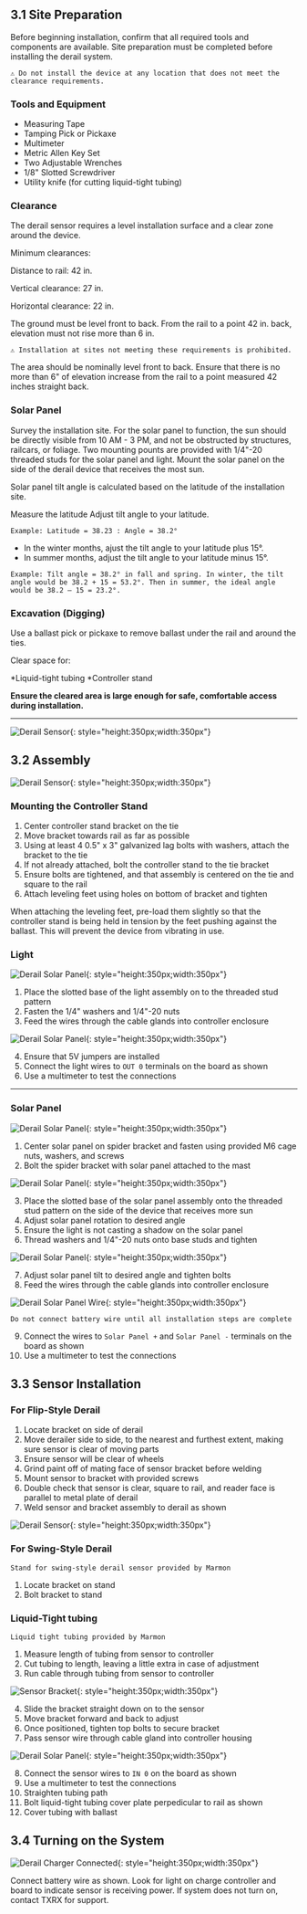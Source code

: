 ## 3.1 Site Preparation

Before beginning installation, confirm that all required tools and components are available. Site preparation must be completed before installing the derail system.

``⚠️ Do not install the device at any location that does not meet the clearance requirements.``

### Tools and Equipment

* Measuring Tape
* Tamping Pick or Pickaxe
* Multimeter
* Metric Allen Key Set
* Two Adjustable Wrenches
* 1/8" Slotted Screwdriver
* Utility knife (for cutting liquid-tight tubing)

### Clearance

The derail sensor requires a level installation surface and a clear zone around the device.

Minimum clearances:

Distance to rail: 42 in.

Vertical clearance: 27 in.

Horizontal clearance: 22 in.

The ground must be level front to back. From the rail to a point 42 in. back, elevation must not rise more than 6 in.

``⚠️ Installation at sites not meeting these requirements is prohibited.``

The area should be nominally level front to back. Ensure that there is no more than 6" of elevation increase from the rail to a point measured 42 inches straight back.

### Solar Panel

Survey the installation site. For the solar panel to function, the sun should be directly visible from 10 AM - 3 PM, and not be obstructed by structures, railcars, or foliage.
Two mounting pounts are provided with 1/4"-20 threaded studs for the solar panel and light. Mount the solar panel on the side of the derail device that receives the most sun.

Solar panel tilt angle is calculated based on the latitude of the installation site.

Measure the latitude Adjust tilt angle to your latitude.

``Example: Latitude = 38.23 : Angle = 38.2°``

* In the winter months, ajust the tilt angle to your latitude plus 15°.
* In summer months, adjust the tilt angle to your latitude minus 15°.

``Example: Tilt angle = 38.2° in fall and spring. In winter, the tilt angle would be 38.2 + 15 = 53.2°. Then in summer, the ideal angle would be 38.2 – 15 = 23.2°.``

### Excavation (Digging)

Use a ballast pick or pickaxe to remove ballast under the rail and around the ties.

Clear space for:

*Liquid-tight tubing
*Controller stand

**Ensure the cleared area is large enough for safe, comfortable access during installation.**

---

![Derail Sensor](assets/derail_sensor.jpg){: style="height:350px;width:350px"}

## 3.2 Assembly

![Derail Sensor](assets/derail_housing.jpg){: style="height:350px;width:350px"}

### Mounting the Controller Stand

1. Center controller stand bracket on the tie
2. Move bracket towards rail as far as possible
3. Using at least 4 0.5" x 3" galvanized lag bolts with washers, attach the bracket to the tie
4. If not already attached, bolt the controller stand to the tie bracket
5. Ensure bolts are tightened, and that assembly is centered on the tie and square to the rail
6. Attach leveling feet using holes on bottom of bracket and tighten

When attaching the leveling feet, pre-load them slightly so that the controller stand is being held in tension by the feet pushing against the ballast. This will prevent the device from vibrating in use.

### Light

![Derail Solar Panel](assets/derail_light_studs.jpg){: style="height:350px;width:350px"}

1. Place the slotted base of the light assembly on to the threaded stud pattern
2. Fasten the 1/4" washers and 1/4"-20 nuts
3. Feed the wires through the cable glands into controller enclosure

![Derail Solar Panel](assets/derail_light_wire.jpg){: style="height:350px;width:350px"}

4. Ensure that 5V jumpers are installed
5. Connect the light wires to ``OUT 0`` terminals on the board as shown
6. Use a multimeter to test the connections

---

### Solar Panel

![Derail Solar Panel](assets/solar_center.jpg){: style="height:350px;width:350px"}

1. Center solar panel on spider bracket and fasten using provided M6 cage nuts, washers, and screws
2. Bolt the spider bracket with solar panel attached to the mast

![Derail Solar Panel](assets/derail_studs.jpg){: style="height:350px;width:350px"}
  
3. Place the slotted base of the solar panel assembly onto the threaded stud pattern on the side of the device that receives more sun
4. Adjust solar panel rotation to desired angle
5. Ensure the light is not casting a shadow on the solar panel
6. Thread washers and 1/4"-20 nuts onto base studs and tighten

![Derail Solar Panel](assets/solar_adjust.jpg){: style="height:350px;width:350px"}

7. Adjust solar panel tilt to desired angle and tighten bolts
8. Feed the wires through the cable glands into controller enclosure

![Derail Solar Panel Wire](assets/derail_charger_wire.jpg){: style="height:350px;width:350px"}

`` Do not connect battery wire until all installation steps are complete ``

9. Connect the wires to ``Solar Panel +`` and ``Solar Panel -`` terminals on the board as shown
10. Use a multimeter to test the connections

## 3.3 Sensor Installation

### For Flip-Style Derail

1. Locate bracket on side of derail
2. Move derailer side to side, to the nearest and furthest extent, making sure sensor is clear of moving parts
3. Ensure sensor will be clear of wheels
4. Grind paint off of mating face of sensor bracket before welding
5. Mount sensor to bracket with provided screws
6. Double check that sensor is clear, square to rail, and reader face is parallel to metal plate of derail
7. Weld sensor and bracket assembly to derail as shown

![Derail Sensor](assets/derail_sensor.jpg){: style="height:350px;width:350px"}

### For Swing-Style Derail

``Stand for swing-style derail sensor provided by Marmon``

1. Locate bracket on stand 
2. Bolt bracket to stand

### Liquid-Tight tubing

``Liquid tight tubing provided by Marmon``

1. Measure length of tubing from sensor to controller
2. Cut tubing to length, leaving a little extra in case of adjustment
3. Run cable through tubing from sensor to controller

![Sensor Bracket](assets/tubing_nut.jpg){: style="height:350px;width:350px"}

4. Slide the bracket straight down on to the sensor
5. Move bracket forward and back to adjust
7. Once positioned, tighten top bolts to secure bracket
8. Pass sensor wire through cable gland into controller housing

![Derail Solar Panel](assets/derail_sensor_wire.jpg){: style="height:350px;width:350px"}

8. Connect the sensor wires to ``IN 0`` on the board as shown
9. Use a multimeter to test the connections
10. Straighten tubing path
11. Bolt liquid-tight tubing cover plate perpedicular to rail as shown
12. Cover tubing with ballast

## 3.4 Turning on the System

![Derail Charger Connected](assets/solar_control.jpg){: style="height:350px;width:350px"}

Connect battery wire as shown. Look for light on charge controller and board to indicate sensor is receiving power.
If system does not turn on, contact TXRX for support.
